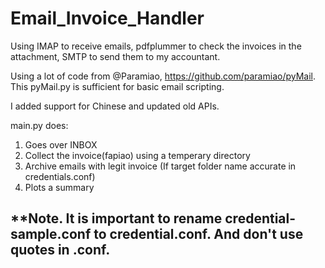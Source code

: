 # Email_Invoice_Handler
Using IMAP to receive emails, pdfplummer to check the invoices in the attachment, SMTP to send them to my accountant.


Using a lot of code from @Paramiao, https://github.com/paramiao/pyMail.
This pyMail.py is sufficient for basic email scripting.

I added support for Chinese and updated old APIs.


main.py does:
1. Goes over INBOX
2. Collect the invoice(fapiao) using a temperary directory
3. Archive emails with legit invoice (If target folder name accurate in credentials.conf)
4. Plots a summary

## **Note. It is important to rename credential-sample.conf to credential.conf. And don't use quotes in .conf.
